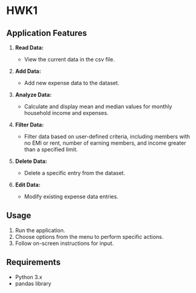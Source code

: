 # HWK1

## Application Features

1. **Read Data:**
   - View the current data in the csv file.

2. **Add Data:**
   - Add new expense data to the dataset.

3. **Analyze Data:**
   - Calculate and display mean and median values for monthly household income and expenses.

4. **Filter Data:**
   - Filter data based on user-defined criteria, including members with no EMI or rent, number of earning members, and income greater than a specified limit.

5. **Delete Data:**
   - Delete a specific entry from the dataset.

6. **Edit Data:**
   - Modify existing expense data entries.


## Usage

1. Run the application.
2. Choose options from the menu to perform specific actions.
3. Follow on-screen instructions for input.

## Requirements

- Python 3.x
- pandas library

